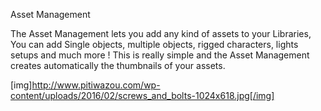 Asset Management

The Asset Management lets you add any kind of assets to your Libraries, You can add Single objects, multiple objects, rigged characters, lights setups and much more !
This is really simple and the Asset Management creates automatically the thumbnails of your assets.

[img]http://www.pitiwazou.com/wp-content/uploads/2016/02/screws_and_bolts-1024x618.jpg[/img]
